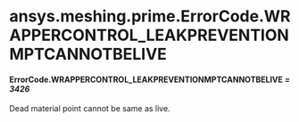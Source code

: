 # ansys.meshing.prime.ErrorCode.WRAPPERCONTROL_LEAKPREVENTIONMPTCANNOTBELIVE

<a id="ansys.meshing.prime.ErrorCode.WRAPPERCONTROL_LEAKPREVENTIONMPTCANNOTBELIVE"></a>

#### ErrorCode.WRAPPERCONTROL_LEAKPREVENTIONMPTCANNOTBELIVE *= 3426*

Dead material point cannot be same as live.

<!-- !! processed by numpydoc !! -->

